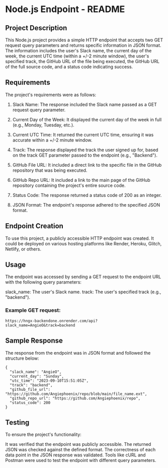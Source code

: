 # Node.js Endpoint - README 

## Project Description

This Node.js project provides a simple HTTP endpoint that accepts two GET request query parameters and returns specific information in JSON format. The information includes the user's Slack name, the current day of the week, the current UTC time (within a +/-2 minute window), the user's specified track, the GitHub URL of the file being executed, the GitHub URL of the full source code, and a status code indicating success.

## Requirements

The project's requirements were as follows:

1. Slack Name: The response included the Slack name passed as a GET request query parameter.

2. Current Day of the Week: It displayed the current day of the week in full (e.g., Monday, Tuesday, etc.).

3. Current UTC Time: It returned the current UTC time, ensuring it was accurate within a +/-2 minute window.

4. Track: The response displayed the track the user signed up for, based on the track GET parameter passed to the endpoint (e.g., "Backend").

5. GitHub File URL: It included a direct link to the specific file in the GitHub repository that was being executed.

6. GitHub Repo URL: It included a link to the main page of the GitHub repository containing the project's entire source code.

7. Status Code: The response returned a status code of 200 as an integer.

8. JSON Format: The endpoint's response adhered to the specified JSON format.

## Endpoint Creation

To use this project, a publicly accessible HTTP endpoint was created. It could be deployed on various hosting platforms like Render, Heroku, Glitch, Netlify, or others.

## Usage

The endpoint was accessed by sending a GET request to the endpoint URL with the following query parameters:

slack_name: The user's Slack name.
track: The user's specified track (e.g., "backend").

### Example GET request:

```
https://hngx-backendone.onrender.com/api?slack_name=AngieO&track=backend
```

## Sample Response

The response from the endpoint was in JSON format and followed the structure below:

```
{
  "slack_name": "AngieO",
  "current_day": "Sunday",
  "utc_time": "2023-09-10T15:51:05Z",
  "track": "backend",
  "github_file_url": "https://github.com/Angiephoenix/repo/blob/main/file_name.ext",
  "github_repo_url": "https://github.com/Angiephoenix/repo",
  "status_code": 200
}
```

## Testing

To ensure the project's functionality:

It was verified that the endpoint was publicly accessible.
The returned JSON was checked against the defined format.
The correctness of each data point in the JSON response was validated.
Tools like cURL and Postman were used to test the endpoint with different query parameters.

